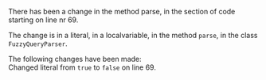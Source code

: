 There has been a change in the method parse, in the section of code starting on line nr 69.
  
The change is in a literal, in a localvariable, in the method ```parse```, in the class ```FuzzyQueryParser```.
  
The following changes have been made:  
Changed literal from ```true``` to ```false``` on line 69.  
